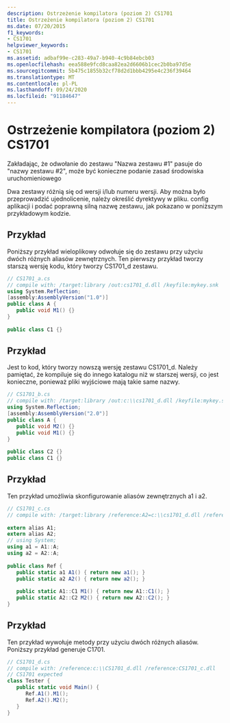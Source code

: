 ```yaml
---
description: Ostrzeżenie kompilatora (poziom 2) CS1701
title: Ostrzeżenie kompilatora (poziom 2) CS1701
ms.date: 07/20/2015
f1_keywords:
- CS1701
helpviewer_keywords:
- CS1701
ms.assetid: adbaf99e-c283-49a7-b940-4c9b84ebcb03
ms.openlocfilehash: eea588e9fcd8caa82ea2d6606b1cec2b0ba97d5e
ms.sourcegitcommit: 5b475c1855b32cf78d2d1bbb4295e4c236f39464
ms.translationtype: MT
ms.contentlocale: pl-PL
ms.lasthandoff: 09/24/2020
ms.locfileid: "91184647"
---
```

# <a name="compiler-warning-level-2-cs1701"></a>Ostrzeżenie kompilatora (poziom 2) CS1701

Zakładając, że odwołanie do zestawu "Nazwa zestawu #1" pasuje do "nazwy zestawu #2", może być konieczne podanie zasad środowiska uruchomieniowego  
  
 Dwa zestawy różnią się od wersji i/lub numeru wersji. Aby można było przeprowadzić ujednolicenie, należy określić dyrektywy w pliku. config aplikacji i podać poprawną silną nazwę zestawu, jak pokazano w poniższym przykładowym kodzie.  
  
## <a name="example"></a>Przykład  

 Poniższy przykład wieloplikowy odwołuje się do zestawu przy użyciu dwóch różnych aliasów zewnętrznych. Ten pierwszy przykład tworzy starszą wersję kodu, który tworzy CS1701_d zestawu.  
  
```csharp  
// CS1701_a.cs  
// compile with: /target:library /out:cs1701_d.dll /keyfile:mykey.snk  
using System.Reflection;  
[assembly:AssemblyVersion("1.0")]  
public class A {  
   public void M1() {}  
}  
  
public class C1 {}  
```  
  
## <a name="example"></a>Przykład  

 Jest to kod, który tworzy nowszą wersję zestawu CS1701_d. Należy pamiętać, że kompiluje się do innego katalogu niż w starszej wersji, co jest konieczne, ponieważ pliki wyjściowe mają takie same nazwy.  
  
```csharp  
// CS1701_b.cs  
// compile with: /target:library /out:c:\\cs1701_d.dll /keyfile:mykey.snk  
using System.Reflection;  
[assembly:AssemblyVersion("2.0")]  
public class A {  
   public void M2() {}  
   public void M1() {}  
}  
  
public class C2 {}  
public class C1 {}  
```  
  
## <a name="example"></a>Przykład  

 Ten przykład umożliwia skonfigurowanie aliasów zewnętrznych a1 i a2.  
  
```csharp  
// CS1701_c.cs  
// compile with: /target:library /reference:A2=c:\\cs1701_d.dll /reference:A1=cs1701_d.dll  
  
extern alias A1;  
extern alias A2;  
// using System;  
using a1 = A1::A;  
using a2 = A2::A;  
  
public class Ref {  
   public static a1 A1() { return new a1(); }  
   public static a2 A2() { return new a2(); }  
  
   public static A1::C1 M1() { return new A1::C1(); }  
   public static A2::C2 M2() { return new A2::C2(); }  
}  
```  
  
## <a name="example"></a>Przykład  

 Ten przykład wywołuje metody przy użyciu dwóch różnych aliasów. Poniższy przykład generuje C1701.  
  
```csharp  
// CS1701_d.cs  
// compile with: /reference:c:\\CS1701_d.dll /reference:CS1701_c.dll  
// CS1701 expected  
class Tester {  
   public static void Main() {  
      Ref.A1().M1();  
      Ref.A2().M2();  
   }  
}  
```
